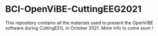 # BCI-OpenViBE-CuttingEEG2021

This repository contains all the materials used to present the OpenViBE software during CuttingEEG, in October 2021. More info to come soon !

